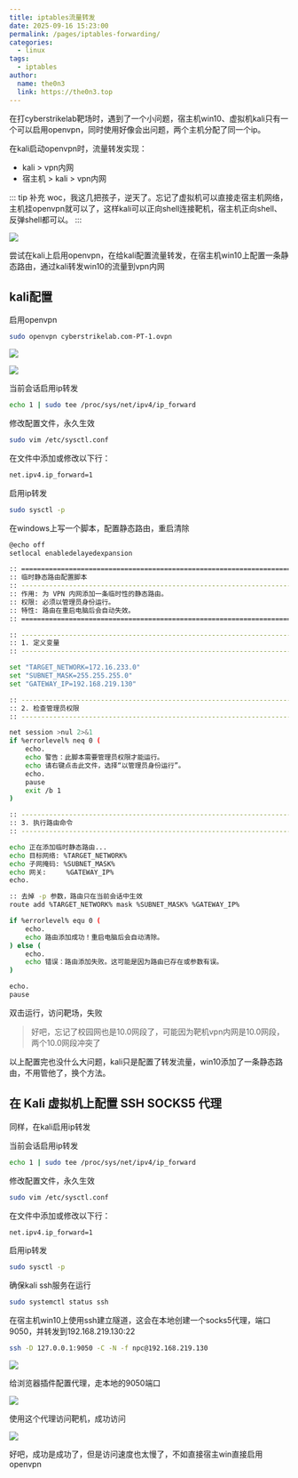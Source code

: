 ```yaml
---
title: iptables流量转发
date: 2025-09-16 15:23:00
permalink: /pages/iptables-forwarding/
categories:
  - linux
tags:
  - iptables
author: 
  name: the0n3
  link: https://the0n3.top
---
```


在打cyberstrikelab靶场时，遇到了一个小问题，宿主机win10、虚拟机kali只有一个可以启用openvpn，同时使用好像会出问题，两个主机分配了同一个ip。

在kali启动openvpn时，流量转发实现：

- kali > vpn内网
- 宿主机 > kali > vpn内网

<!-- more -->

::: tip 补充
woc，我这几把孩子，逆天了。忘记了虚拟机可以直接走宿主机网络，主机挂openvpn就可以了，这样kali可以正向shell连接靶机，宿主机正向shell、反弹shell都可以。
:::



![](/medias/iptables/tp.png)

尝试在kali上启用openvpn，在给kali配置流量转发，在宿主机win10上配置一条静态路由，通过kali转发win10的流量到vpn内网



## kali配置

启用openvpn

```bash
sudo openvpn cyberstrikelab.com-PT-1.ovpn
```

![](/medias/iptables/1.png)

![](/medias/iptables/2.png)

当前会话启用ip转发

```bash
echo 1 | sudo tee /proc/sys/net/ipv4/ip_forward
```

修改配置文件，永久生效

```bash
sudo vim /etc/sysctl.conf
```

在文件中添加或修改以下行：

```bash
net.ipv4.ip_forward=1
```

启用ip转发

```bash
sudo sysctl -p
```


在windows上写一个脚本，配置静态路由，重启清除

```bash
@echo off
setlocal enabledelayedexpansion

:: =========================================================================
:: 临时静态路由配置脚本
:: -------------------------------------------------------------------------
:: 作用: 为 VPN 内网添加一条临时性的静态路由。
:: 权限: 必须以管理员身份运行。
:: 特性: 路由在重启电脑后会自动失效。
:: =========================================================================

:: -------------------------------------------------------------------------
:: 1. 定义变量
:: -------------------------------------------------------------------------

set "TARGET_NETWORK=172.16.233.0"
set "SUBNET_MASK=255.255.255.0"
set "GATEWAY_IP=192.168.219.130"

:: -------------------------------------------------------------------------
:: 2. 检查管理员权限
:: -------------------------------------------------------------------------

net session >nul 2>&1
if %errorlevel% neq 0 (
    echo.
    echo 警告：此脚本需要管理员权限才能运行。
    echo 请右键点击此文件，选择“以管理员身份运行”。
    echo.
    pause
    exit /b 1
)

:: -------------------------------------------------------------------------
:: 3. 执行路由命令
:: -------------------------------------------------------------------------

echo 正在添加临时静态路由...
echo 目标网络: %TARGET_NETWORK%
echo 子网掩码: %SUBNET_MASK%
echo 网关:     %GATEWAY_IP%
echo.

:: 去掉 -p 参数，路由只在当前会话中生效
route add %TARGET_NETWORK% mask %SUBNET_MASK% %GATEWAY_IP%

if %errorlevel% equ 0 (
    echo.
    echo 路由添加成功！重启电脑后会自动清除。
) else (
    echo.
    echo 错误：路由添加失败。这可能是因为路由已存在或参数有误。
)

echo.
pause
```

双击运行，访问靶场，失败

> 好吧，忘记了校园网也是10.0网段了，可能因为靶机vpn内网是10.0网段，两个10.0网段冲突了


以上配置完也没什么大问题，kali只是配置了转发流量，win10添加了一条静态路由，不用管他了，换个方法。


## 在 Kali 虚拟机上配置 SSH SOCKS5 代理


同样，在kali启用ip转发

当前会话启用ip转发

```bash
echo 1 | sudo tee /proc/sys/net/ipv4/ip_forward
```

修改配置文件，永久生效

```bash
sudo vim /etc/sysctl.conf
```

在文件中添加或修改以下行：

```bash
net.ipv4.ip_forward=1
```

启用ip转发

```bash
sudo sysctl -p
```

确保kali ssh服务在运行

```bash
sudo systemctl status ssh
```

在宿主机win10上使用ssh建立隧道，这会在本地创建一个socks5代理，端口9050，并转发到192.168.219.130:22

```bash
ssh -D 127.0.0.1:9050 -C -N -f npc@192.168.219.130
```

![](/medias/iptables/3.png)

给浏览器插件配置代理，走本地的9050端口

![](/medias/iptables/4.png)


使用这个代理访问靶机，成功访问

![](/medias/iptables/5.png)


好吧，成功是成功了，但是访问速度也太慢了，不如直接宿主win直接启用openvpn